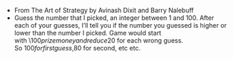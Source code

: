 - From The Art of Strategy by Avinash Dixit and Barry Nalebuff
- Guess the number that I picked, an integer between 1 and 100. After each of your guesses, I’ll tell you if the number you guessed is higher or lower than the number I picked. Game would start with \\$100 prize money and reduce $20 for each wrong guess. So $100 for first guess, $80 for second, etc etc.